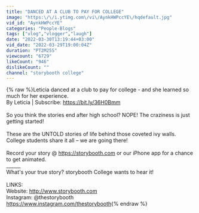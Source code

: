 ```yaml
---
title: "DANCED AT A CLUB TO PAY FOR COLLEGE"
image: "https:\/\/i.ytimg.com\/vi\/AynkHWPccYE\/hqdefault.jpg"
vid_id: "AynkHWPccYE"
categories: "People-Blogs"
tags: ["vlog","vlogger","laugh"]
date: "2022-03-30T13:19:44+03:00"
vid_date: "2022-03-29T19:00:04Z"
duration: "PT2M25S"
viewcount: "6729"
likeCount: "946"
dislikeCount: ""
channel: "storybooth college"
---
```

{% raw %}Leticia danced at a club to pay for college - and she learned so much for her experience.<br />By Leticia | Subscribe: <a rel="nofollow" target="blank" href="https://bit.ly/36H0Bmm">https://bit.ly/36H0Bmm</a><br /><br />So you think the stories end after high school? NOPE! The craziness is just getting started!<br /><br />These are the UNTOLD stories of life behind those coveted ivy walls. College students share it all – we are going there!<br /><br />Record your story @ <a rel="nofollow" target="blank" href="https://storybooth.com">https://storybooth.com</a> or our iPhone app for a chance to get animated.<br />______<br />What's your true story?  storybooth College wants to hear it! <br /><br />LINKS:<br />Website: <a rel="nofollow" target="blank" href="http://www.storybooth.com">http://www.storybooth.com</a><br />Instagram: @thestorybooth <br /><a rel="nofollow" target="blank" href="https://www.instagram.com/thestorybooth">https://www.instagram.com/thestorybooth</a>{% endraw %}
